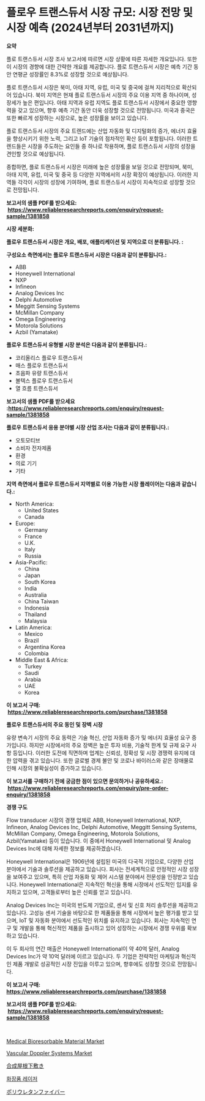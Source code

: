 <p><h1>플로우 트랜스듀서 시장 규모: 시장 전망 및 시장 예측 (2024년부터 2031년까지)</h1></p><p><strong>요약</strong></p>
<p><p>플로 트랜스듀서 시장 조사 보고서에 따르면 시장 상황에 따른 자세한 개요입니다. 또한 이 시장의 경향에 대한 간략한 개요를 제공합니다. 플로 트랜스듀서 시장은 예측 기간 동안 연평균 성장률인 8.3%로 성장할 것으로 예상됩니다.</p><p>플로 트랜스듀서 시장은 북미, 아태 지역, 유럽, 미국 및 중국에 걸쳐 지리적으로 확산되어 있습니다. 북미 지역은 현재 플로 트랜스듀서 시장의 주요 이용 지역 중 하나이며, 성장세가 높은 편입니다. 아태 지역과 유럽 지역도 플로 트랜스듀서 시장에서 중요한 영향력을 갖고 있으며, 향후 예측 기간 동안 더욱 성장할 것으로 전망됩니다. 미국과 중국은 또한 빠르게 성장하는 시장으로, 높은 성장률을 보이고 있습니다.</p><p>플로 트랜스듀서 시장의 주요 트렌드에는 산업 자동화 및 디지털화의 증가, 에너지 효율을 향상시키기 위한 노력, 그리고 IoT 기술의 점차적인 확산 등이 포함됩니다. 이러한 트렌드들은 시장을 주도하는 요인들 중 하나로 작용하며, 플로 트랜스듀서 시장의 성장을 견인할 것으로 예상됩니다.</p><p>종합하면, 플로 트랜스듀서 시장은 미래에 높은 성장률을 보일 것으로 전망되며, 북미, 아태 지역, 유럽, 미국 및 중국 등 다양한 지역에서의 시장 확장이 예상됩니다. 이러한 지역들 각각이 시장의 성장에 기여하며, 플로 트랜스듀서 시장이 지속적으로 성장할 것으로 전망됩니다.</p></p>
<p><strong>보고서의 샘플 PDF를 받으세요: &nbsp;<a href="https://www.reliableresearchreports.com/enquiry/request-sample/1381858">https://www.reliableresearchreports.com/enquiry/request-sample/1381858</a></strong></p>
<p><strong>시장 세분화:</strong></p>
<p><strong> 플로우 트랜스듀서 시장은 개요, 배포, 애플리케이션 및 지역으로 더 분류됩니다. :</strong></p>
<p><strong>구성요소 측면에서는 플로우 트랜스듀서 시장은 다음과 같이 분류됩니다.:</strong></p>
<p><ul><li>ABB</li><li>Honeywell International</li><li>NXP</li><li>Infineon</li><li>Analog Devices Inc</li><li>Delphi Automotive</li><li>Meggitt Sensing Systems</li><li>McMillan Company</li><li>Omega Engineering</li><li>Motorola Solutions</li><li>Azbil (Yamatake)</li></ul></p>
<p><strong> 플로우 트랜스듀서 유형별 시장 분석은 다음과 같이 분류됩니다.:</strong></p>
<p><ul><li>코리올리스 플로우 트랜스듀서</li><li>매스 플로우 트랜스듀서</li><li>초음파 유량 트랜스듀서</li><li>볼텍스 플로우 트랜스듀서</li><li>열 흐름 트랜스듀서</li></ul></p>
<p><strong>보고서의 샘플 PDF를 받으세요 :<a href="https://www.reliableresearchreports.com/enquiry/request-sample/1381858">https://www.reliableresearchreports.com/enquiry/request-sample/1381858</a></strong></p>
<p><strong> 플로우 트랜스듀서 응용 분야별 시장 산업 조사는 다음과 같이 분류됩니다.:</strong></p>
<p><ul><li>오토모티브</li><li>소비자 전자제품</li><li>환경</li><li>의료 기기</li><li>기타</li></ul></p>
<p><strong>지역 측면에서 플로우 트랜스듀서 지역별로 이용 가능한 시장 플레이어는 다음과 같습니다.:</strong></p>
<p><ul>
    <li>
        North America:
        <ul>
            <li>United States</li>
            <li>Canada</li>
        </ul>
    </li>
    <li>
        Europe:
        <ul>
            <li>Germany</li>
            <li>France</li>
            <li>U.K.</li>
            <li>Italy</li>
            <li>Russia</li>
        </ul>
    </li>
    <li>
        Asia-Pacific:
        <ul>
            <li>China</li>
            <li>Japan</li>
            <li>South Korea</li>
            <li>India</li>
            <li>Australia</li>
            <li>China Taiwan</li>
            <li>Indonesia</li>
            <li>Thailand</li>
            <li>Malaysia</li>
        </ul>
    </li>
    <li>
        Latin America:
        <ul>
            <li>Mexico</li>
            <li>Brazil</li>
            <li>Argentina Korea</li>
            <li>Colombia</li>
        </ul>
    </li>
    <li>
        Middle East & Africa:
        <ul>
            <li>Turkey</li>
            <li>Saudi</li>
            <li>Arabia</li>
            <li>UAE</li>
            <li>Korea</li>
        </ul>
    </li>
    </ul></p>
<p><strong>이 보고서 구매: &nbsp;<a href="https://www.reliableresearchreports.com/purchase/1381858">https://www.reliableresearchreports.com/purchase/1381858</a></strong></p>
<p><strong>플로우 트랜스듀서의 주요 동인 및 장벽 시장</strong></p>
<p><p>유량 변속기 시장의 주요 동력은 기술 혁신, 산업 자동화 증가 및 에너지 효율성 요구 증가입니다. 하지만 시장에서의 주요 장벽은 높은 투자 비용, 기술적 한계 및 규제 요구 사항 등입니다. 이러한 도전에 직면하며 업계는 신뢰성, 정확성 및 시장 경쟁력 유지에 대한 압력을 겪고 있습니다. 또한 글로벌 경제 불안 및 코로나 바이러스와 같은 장애물로 인해 시장의 불확실성이 증가하고 있습니다.</p></p>
<p><strong>이 보고서를 구매하기 전에 궁금한 점이 있으면 문의하거나 공유하세요.: &nbsp;<a href="https://www.reliableresearchreports.com/enquiry/pre-order-enquiry/1381858">https://www.reliableresearchreports.com/enquiry/pre-order-enquiry/1381858</a></strong></p>
<p><strong>경쟁 구도</strong></p>
<p><p>Flow transducer 시장의 경쟁 업체로 ABB, Honeywell International, NXP, Infineon, Analog Devices Inc, Delphi Automotive, Meggitt Sensing Systems, McMillan Company, Omega Engineering, Motorola Solutions, Azbil(Yamatake) 등이 있습니다. 이 중에서 Honeywell International 및 Analog Devices Inc에 대해 자세한 정보를 제공하겠습니다.</p><p>Honeywell International은 1906년에 설립된 미국의 다국적 기업으로, 다양한 산업 분야에서 기술과 솔루션을 제공하고 있습니다. 회사는 전세계적으로 안정적인 시장 성장을 보여주고 있으며, 특히 산업 자동화 및 제어 시스템 분야에서 전문성을 인정받고 있습니다. Honeywell International은 지속적인 혁신을 통해 시장에서 선도적인 입지를 유지하고 있으며, 고객들로부터 높은 신뢰를 얻고 있습니다.</p><p>Analog Devices Inc는 미국의 반도체 기업으로, 센서 및 신호 처리 솔루션을 제공하고 있습니다. 고성능 센서 기술을 바탕으로 한 제품들을 통해 시장에서 높은 평가를 받고 있으며, IoT 및 자동화 분야에서 선도적인 위치를 유지하고 있습니다. 회사는 지속적인 연구 및 개발을 통해 혁신적인 제품을 출시하고 있어 성장하는 시장에서 경쟁 우위를 확보하고 있습니다.</p><p>이 두 회사의 연간 매출은 Honeywell International이 약 40억 달러, Analog Devices Inc가 약 10억 달러에 이르고 있습니다. 두 기업은 전략적인 마케팅과 혁신적인 제품 개발로 성공적인 시장 진입을 이루고 있으며, 향후에도 성장할 것으로 전망됩니다.</p></p>
<p><strong>이 보고서 구매: &nbsp; <a href="https://www.reliableresearchreports.com/purchase/1381858">https://www.reliableresearchreports.com/purchase/1381858</a></strong></p>
<p><strong>보고서의 샘플 PDF를 받으세요: &nbsp;<a href="https://www.reliableresearchreports.com/enquiry/request-sample/1381858">https://www.reliableresearchreports.com/enquiry/request-sample/1381858</a></strong><strong></strong></p>
<p>&nbsp;</p>
<p><p><a href="https://github.com/jhcraigie/Market-Research-Report-List-2/blob/main/medical-bioresorbable-material-market.md">Medical Bioresorbable Material Market</a></p><p><a href="https://issuu.com/reportprime-2/docs/vascular-doppler-systems-market-size-2030.pptx">Vascular Doppler Systems Market</a></p><p><a href="https://github.com/adcxff01450218/Market-Research-Report-List-1/blob/main/3189746751.md">合成屋根下敷き</a></p><p><a href="https://github.com/trmesnao7959541/Market-Research-Report-List-1/blob/main/7431878442.md">화장품 레이저</a></p><p><a href="https://github.com/xnljig2898992/Market-Research-Report-List-1/blob/main/1260778750.md">ポリウレタンファイバー</a></p></p>